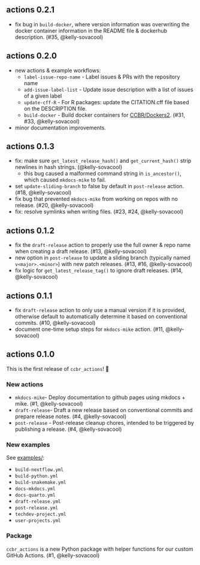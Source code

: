 ## actions 0.2.1

- fix bug in `build-docker`, where version information was overwriting the docker container information in the README file & dockerhub description. (#35, @kelly-sovacool)

## actions 0.2.0

- new actions & example workflows:
  - `label-issue-repo-name` - Label issues & PRs with the repository name
  - `add-issue-label-list` - Update issue description with a list of issues of a given label
  - `update-cff-R` - For R packages: update the CITATION.cff file based on the DESCRIPTION file.
  - `build-docker` - Build docker containers for [CCBR/Dockers2](https://github.com/CCBR/dockers2). (#31, #33, @kelly-sovacool)
- minor documentation improvements.

## actions 0.1.3

- fix: make sure `get_latest_release_hash()` and `get_current_hash()` strip newlines in hash strings. (@kelly-sovacool)
  - this bug caused a malformed command string in `is_ancestor()`, which caused `mkdocs-mike` to fail.
- set `update-sliding-branch` to false by default in `post-release` action. (#18, @kelly-sovacool)
- fix bug that prevented `mkdocs-mike` from working on repos with no release. (#20, @kelly-sovacool)
- fix: resolve symlinks when writing files. (#23, #24, @kelly-sovacool)

## actions 0.1.2

- fix the `draft-release` action to properly use the full owner & repo name when creating a draft release. (#13, @kelly-sovacool)
- new option in `post-release` to update a sliding branch (typically named `v<major>.<minor>`) with new patch releases. (#13, #16, @kelly-sovacool)
- fix logic for `get_latest_release_tag()` to ignore draft releases. (#14, @kelly-sovacool)

## actions 0.1.1

- fix `draft-release` action to only use a manual version if it is provided, otherwise default to automatically determine it based on conventional commits. (#10, @kelly-sovacool)
- document one-time setup steps for `mkdocs-mike` action. (#11, @kelly-sovacool)

## actions 0.1.0

This is the first release of `ccbr_actions`! 🎉

### New actions

- `mkdocs-mike`- Deploy documentation to github pages
  using mkdocs + mike. (#1, @kelly-sovacool)
- `draft-release`- Draft a new release based on
  conventional commits and prepare release notes. (#4, @kelly-sovacool)
- `post-release` - Post-release cleanup chores, intended
  to be triggered by publishing a release. (#4, @kelly-sovacool)

### New examples

See [examples/](/examples):

- `build-nextflow.yml`
- `build-python.yml`
- `build-snakemake.yml`
- `docs-mkdocs.yml`
- `docs-quarto.yml`
- `draft-release.yml`
- `post-release.yml`
- `techdev-project.yml`
- `user-projects.yml`

### Package

`ccbr_actions` is a new Python package with helper functions for our custom GitHub Actions. (#1, @kelly-sovacool)
